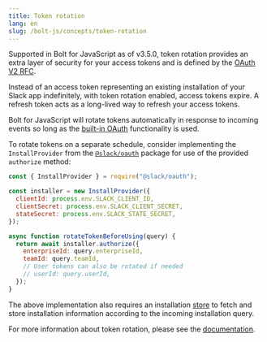 ```yaml
---
title: Token rotation
lang: en
slug: /bolt-js/concepts/token-rotation
---
```


Supported in Bolt for JavaScript as of v3.5.0, token rotation provides an extra layer of security for your access tokens and is defined by the [OAuth V2 RFC](https://datatracker.ietf.org/doc/html/rfc6749#section-10.4).

Instead of an access token representing an existing installation of your Slack app indefinitely, with token rotation enabled, access tokens expire. A refresh token acts as a long-lived way to refresh your access tokens.

Bolt for JavaScript will rotate tokens automatically in response to incoming events so long as the [built-in OAuth](/bolt-js/concepts/authenticating-oauth) functionality is used.

To rotate tokens on a separate schedule, consider implementing the `InstallProvider` from the [`@slack/oauth`](https://tools.slack.dev/node-slack-sdk/oauth) package for use of the provided `authorize` method:

```js
const { InstallProvider } = require("@slack/oauth");

const installer = new InstallProvider({
  clientId: process.env.SLACK_CLIENT_ID,
  clientSecret: process.env.SLACK_CLIENT_SECRET,
  stateSecret: process.env.SLACK_STATE_SECRET,
});

async function rotateTokenBeforeUsing(query) {
  return await installer.authorize({
    enterpriseId: query.enterpriseId,
    teamId: query.teamId,
    // User tokens can also be rotated if needed
    // userId: query.userId,
  });
}
```

The above implementation also requires an installation [store](https://tools.slack.dev/node-slack-sdk/oauth/#storing-installations-in-a-database) to fetch and store installation information according to the incoming installation query.

For more information about token rotation, please see the [documentation](https://docs.slack.dev/authentication/using-token-rotation).

